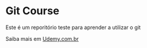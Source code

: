 # Git Course

Este é um reporitório teste para aprender a utilizar o git

Saiba mais em [Udemy.com.br](https://www.udemy.com/git-e-github-para-iniciantes)
